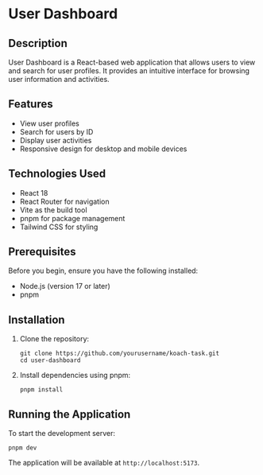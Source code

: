 # User Dashboard

## Description
User Dashboard is a React-based web application that allows users to view and search for user profiles. It provides an intuitive interface for browsing user information and activities.

## Features
- View user profiles
- Search for users by ID
- Display user activities
- Responsive design for desktop and mobile devices

## Technologies Used
- React 18
- React Router for navigation
- Vite as the build tool
- pnpm for package management
- Tailwind CSS for styling

## Prerequisites
Before you begin, ensure you have the following installed:
- Node.js (version 17 or later)
- pnpm

## Installation

1. Clone the repository:
   ```
   git clone https://github.com/yourusername/koach-task.git
   cd user-dashboard
   ```

2. Install dependencies using pnpm:
   ```
   pnpm install
   ```

## Running the Application

To start the development server:

```
pnpm dev
```

The application will be available at `http://localhost:5173`.